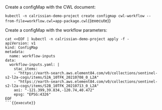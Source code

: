 
Create a configMap with the CWL document:

`kubectl -n calrissian-demo-project create configmap cwl-workflow --from-file=workflow.cwl=app-package.cwl`{{execute}}

Create a configMap with the workflow parameters:

```
cat <<EOF | kubectl -n calrissian-demo-project apply -f -
apiVersion: v1
kind: ConfigMap
metadata:
  name: workflow-inputs
data:
  workflow-inputs.yaml: |
    stac_items:
    - "https://earth-search.aws.element84.com/v0/collections/sentinel-s2-l2a-cogs/items/S2A_10TFK_20210708_0_L2A"
    - "https://earth-search.aws.element84.com/v0/collections/sentinel-s2-l2a-cogs/items/S2B_10TFK_20210713_0_L2A"
    aoi: "-121.399,39.834,-120.74,40.472"
    epsg: "EPSG:4326"
EOF
```{{execute}}
